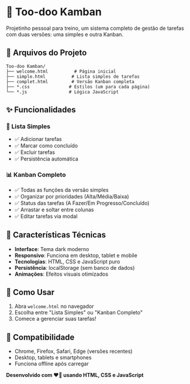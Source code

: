 # 🚀 Too-doo Kamban

Projetinho pessoal para treino, um sistema completo de gestão de tarefas com duas versões: uma simples e outra Kanban.

## 📁 Arquivos do Projeto

```
Too-doo Kamban/
├── welcome.html          # Página inicial
├── simple.html          # Lista simples de tarefas
├── complet.html         # Versão Kanban completa
├── *.css               # Estilos (um para cada página)
└── *.js                # Lógica JavaScript
```

## ✨ Funcionalidades

### 📝 Lista Simples
- ✅ Adicionar tarefas
- ✅ Marcar como concluído
- ✅ Excluir tarefas
- ✅ Persistência automática

### 📊 Kanban Completo
- ✅ Todas as funções da versão simples
- ✅ Organizar por prioridades (Alta/Média/Baixa)
- ✅ Status das tarefas (A Fazer/Em Progresso/Concluído)
- ✅ Arrastar e soltar entre colunas
- ✅ Editar tarefas via modal

## 🎨 Características Técnicas

- **Interface**: Tema dark moderno
- **Responsivo**: Funciona em desktop, tablet e mobile
- **Tecnologias**: HTML, CSS e JavaScript puro
- **Persistência**: localStorage (sem banco de dados)
- **Animações**: Efeitos visuais otimizados

## 🚀 Como Usar

1. Abra `welcome.html` no navegador
2. Escolha entre "Lista Simples" ou "Kanban Completo"
3. Comece a gerenciar suas tarefas!

## 📱 Compatibilidade

- Chrome, Firefox, Safari, Edge (versões recentes)
- Desktop, tablets e smartphones
- Funciona offline após carregar

**Desenvolvido com ❤️🥲 usando HTML, CSS e JavaScript**
